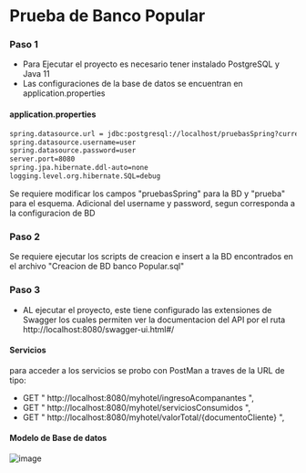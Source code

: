 # Prueba de Banco Popular
<h3>Paso 1</h3>

- Para Ejecutar el proyecto es necesario tener instalado PostgreSQL y Java 11
- Las configuraciones de la base de datos se encuentran en application.properties
<h4>application.properties</h4>

```html
spring.datasource.url = jdbc:postgresql://localhost/pruebasSpring?currentSchema=prueba
spring.datasource.username=user
spring.datasource.password=user
server.port=8080
spring.jpa.hibernate.ddl-auto=none
logging.level.org.hibernate.SQL=debug
```

Se requiere modificar los campos "pruebasSpring" para la BD y "prueba" para el esquema. Adicional del username y password, segun corresponda a la configuracion de BD

<h3>Paso 2</h3>
Se requiere ejecutar los scripts de creacion e insert a la BD encontrados en el archivo "Creacion de BD banco Popular.sql"

<h3>Paso 3</h3>

- AL ejecutar el proyecto, este tiene configurado las extensiones de Swagger los cuales permiten ver la documentacion del API por el ruta http://localhost:8080/swagger-ui.html#/

<h4>Servicios</h4>

para acceder a los servicios se probo con PostMan a traves de la URL de tipo:

* GET " http://localhost:8080/myhotel/ingresoAcompanantes ", 
* GET " http://localhost:8080/myhotel/serviciosConsumidos ", 
* GET " http://localhost:8080/myhotel/valorTotal/{documentoCliente} ", 

<h4>Modelo de Base de datos</h4>

![image](https://user-images.githubusercontent.com/32335000/152251747-14a96913-82db-4545-9ced-7a80ff4a829c.png)


